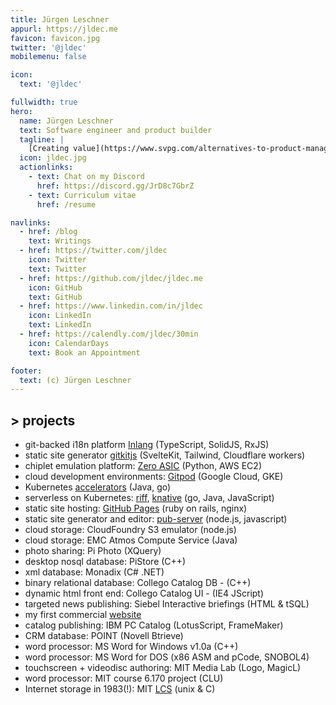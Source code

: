 ```yaml
---
title: Jürgen Leschner
appurl: https://jldec.me
favicon: favicon.jpg
twitter: '@jldec'
mobilemenu: false

icon:
  text: '@jldec'

fullwidth: true
hero:
  name: Jürgen Leschner
  text: Software engineer and product builder
  tagline: |
    [Creating value](https://www.svpg.com/alternatives-to-product-managers/) with extraordinary engineering teams.
  icon: jldec.jpg
  actionlinks:
    - text: Chat on my Discord
      href: https://discord.gg/JrD8c7GbrZ
    - text: Curriculum vitae
      href: /resume

navlinks:
  - href: /blog
    text: Writings
  - href: https://twitter.com/jldec
    icon: Twitter
    text: Twitter
  - href: https://github.com/jldec/jldec.me
    icon: GitHub
    text: GitHub
  - href: https://www.linkedin.com/in/jldec
    icon: LinkedIn
    text: LinkedIn
  - href: https://calendly.com/jldec/30min
    icon: CalendarDays
    text: Book an Appointment

footer:
  text: (c) Jürgen Leschner
---
```


## > projects

- git-backed i18n platform [Inlang](https://inlang.com/) (TypeScript, SolidJS, RxJS)
- static site generator [gitkitjs](https://gitkitjs.dev/) (SvelteKit, Tailwind, Cloudflare workers)
- chiplet emulation platform: [Zero ASIC](https://www.zeroasic.com) (Python, AWS EC2)
- cloud development environments: [Gitpod](https://www.gitpod.io/cde) (Google Cloud, GKE)
- Kubernetes [accelerators](https://docs.vmware.com/en/Application-Accelerator-for-VMware-Tanzu/index.html) (Java, go)
- serverless on Kubernetes: [riff](https://projectriff.io), [knative](https://knative.dev/docs/concepts/) (go, Java, JavaScript)
- static site hosting: [GitHub Pages](https://pages.github.com) (ruby on rails, nginx)
- static site generator and editor: [pub-server](https://github.com/jldec/pub-server) (node.js, javascript)
- cloud storage: CloudFoundry S3 emulator (node.js)
- cloud storage: EMC Atmos Compute Service (Java)
- photo sharing: Pi Photo (XQuery)
- desktop nosql database: PiStore (C++)
- xml database: Monadix (C# .NET)
- binary relational database: Collego Catalog DB -  (C++)
- dynamic html front end: Collego Catalog UI - (IE4 JScript)
- targeted news publishing: Siebel Interactive briefings (HTML & tSQL)
- my first commercial [website](https://web.archive.org/web/19961222064651/https://www.fmctraining.com/)
- catalog publishing: IBM PC Catalog (LotusScript, FrameMaker)
- CRM database: POINT (Novell Btrieve)
- word processor: MS Word for Windows v1.0a (C++)
- word processor: MS Word for DOS (x86 ASM and pCode, SNOBOL4)
- touchscreen + videodisc authoring: MIT Media Lab (Logo, MagicL)
- word processor: MIT course 6.170 project (CLU)
- Internet storage in 1983(!): MIT [LCS](https://web.mit.edu/Saltzer/www/publications/endtoend/endtoend.pdf) (unix & C)